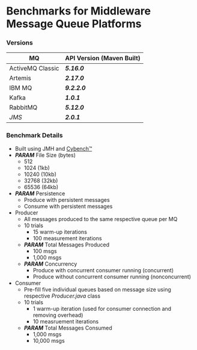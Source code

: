 # Benchmarks for Middleware Message Queue Platforms

### Versions
MQ | API Version (Maven Built)
-- | -- 
ActiveMQ Classic | ***5.16.0***
Artemis | ***2.17.0***
IBM MQ | ***9.2.2.0***
Kafka | ***1.0.1***
RabbitMQ | ***5.12.0***
*JMS* | ***2.0.1***


### Benchmark Details
- Built using JMH and [Cybench™](https://cybench.io/)
- ***PARAM***  File Size (bytes)
  - 512
  - 1024 (1kb)
  - 10240 (10kb)
  - 32768 (32kb)
  - 65536 (64kb)
- ***PARAM***  Persistence
  - Produce with persistent messages
  - Consume with persistent messages
- Producer
  - All messages produced to the same respective queue per MQ
  - 10 trials
    - 15 warm-up iterations
    - 100 measurement iterations
  - ***PARAM***  Total Messages Produced
    - 100 msgs
    - 1,000 msgs
  - ***PARAM***  Concurrency
    - Produce with concurrent consumer running (concurrent)
    - Produce without concurrent consumer running (nonconcurrent)
- Consumer
  - Pre-fill five individual queues based on message size using respective *Producer.java* class
  - 10 trials
    - 1 warm-up iteration (used for consumer connection and removing overhead)
    - 10 measruement iterations
  - ***PARAM***  Total Messages Consumed
    - 1,000 msgs
    - 10,000 msgs
    
